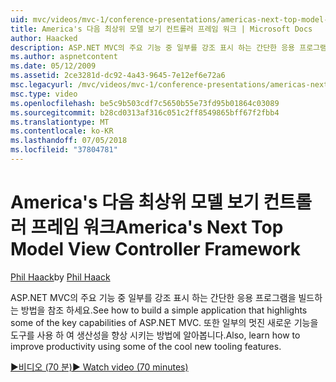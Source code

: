 ```yaml
---
uid: mvc/videos/mvc-1/conference-presentations/americas-next-top-model-view-controller-framework
title: America's 다음 최상위 모델 보기 컨트롤러 프레임 워크 | Microsoft Docs
author: Haacked
description: ASP.NET MVC의 주요 기능 중 일부를 강조 표시 하는 간단한 응용 프로그램을 빌드하는 방법을 참조 하세요. 또한 일부를 사용 하 여 생산성을 향상 시키는 방법에 알아봅니다 합니다...
ms.author: aspnetcontent
ms.date: 05/12/2009
ms.assetid: 2ce3281d-dc92-4a43-9645-7e12ef6e72a6
msc.legacyurl: /mvc/videos/mvc-1/conference-presentations/americas-next-top-model-view-controller-framework
msc.type: video
ms.openlocfilehash: be5c9b503cdf7c5650b55e73fd95b01864c03089
ms.sourcegitcommit: b28cd0313af316c051c2ff8549865bff67f2fbb4
ms.translationtype: MT
ms.contentlocale: ko-KR
ms.lasthandoff: 07/05/2018
ms.locfileid: "37804781"
---
```

<a name="americas-next-top-model-view-controller-framework"></a><span data-ttu-id="577fb-104">America's 다음 최상위 모델 보기 컨트롤러 프레임 워크</span><span class="sxs-lookup"><span data-stu-id="577fb-104">America's Next Top Model View Controller Framework</span></span>
====================
<span data-ttu-id="577fb-105">[Phil Haack](https://github.com/Haacked)</span><span class="sxs-lookup"><span data-stu-id="577fb-105">by [Phil Haack](https://github.com/Haacked)</span></span>

<span data-ttu-id="577fb-106">ASP.NET MVC의 주요 기능 중 일부를 강조 표시 하는 간단한 응용 프로그램을 빌드하는 방법을 참조 하세요.</span><span class="sxs-lookup"><span data-stu-id="577fb-106">See how to build a simple application that highlights some of the key capabilities of ASP.NET MVC.</span></span> <span data-ttu-id="577fb-107">또한 일부의 멋진 새로운 기능을 도구를 사용 하 여 생산성을 향상 시키는 방법에 알아봅니다.</span><span class="sxs-lookup"><span data-stu-id="577fb-107">Also, learn how to improve productivity using some of the cool new tooling features.</span></span>

[<span data-ttu-id="577fb-108">&#9654;비디오 (70 분)</span><span class="sxs-lookup"><span data-stu-id="577fb-108">&#9654; Watch video (70 minutes)</span></span>](https://channel9.msdn.com/Blogs/ASP-NET-Site-Videos/americas-next-top-model-view-controller-framework)
